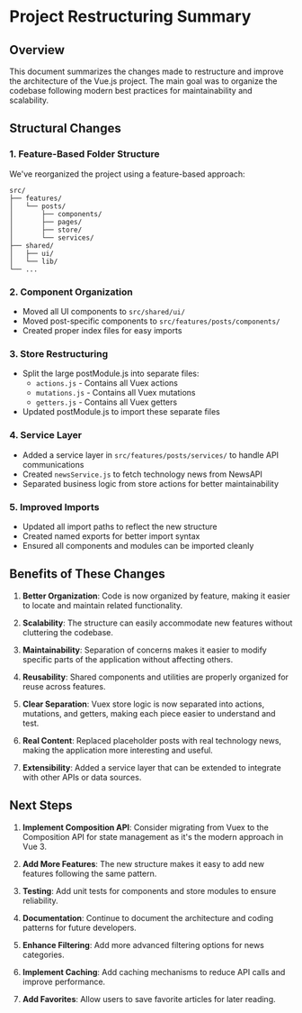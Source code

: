 # Project Restructuring Summary

## Overview
This document summarizes the changes made to restructure and improve the architecture of the Vue.js project. The main goal was to organize the codebase following modern best practices for maintainability and scalability.

## Structural Changes

### 1. Feature-Based Folder Structure
We've reorganized the project using a feature-based approach:

```
src/
├── features/
│   └── posts/
│       ├── components/
│       ├── pages/
│       ├── store/
│       └── services/
├── shared/
│   ├── ui/
│   └── lib/
└── ...
```

### 2. Component Organization
- Moved all UI components to `src/shared/ui/`
- Moved post-specific components to `src/features/posts/components/`
- Created proper index files for easy imports

### 3. Store Restructuring
- Split the large postModule.js into separate files:
  - `actions.js` - Contains all Vuex actions
  - `mutations.js` - Contains all Vuex mutations
  - `getters.js` - Contains all Vuex getters
- Updated postModule.js to import these separate files

### 4. Service Layer
- Added a service layer in `src/features/posts/services/` to handle API communications
- Created `newsService.js` to fetch technology news from NewsAPI
- Separated business logic from store actions for better maintainability

### 5. Improved Imports
- Updated all import paths to reflect the new structure
- Created named exports for better import syntax
- Ensured all components and modules can be imported cleanly

## Benefits of These Changes

1. **Better Organization**: Code is now organized by feature, making it easier to locate and maintain related functionality.

2. **Scalability**: The structure can easily accommodate new features without cluttering the codebase.

3. **Maintainability**: Separation of concerns makes it easier to modify specific parts of the application without affecting others.

4. **Reusability**: Shared components and utilities are properly organized for reuse across features.

5. **Clear Separation**: Vuex store logic is now separated into actions, mutations, and getters, making each piece easier to understand and test.

6. **Real Content**: Replaced placeholder posts with real technology news, making the application more interesting and useful.

7. **Extensibility**: Added a service layer that can be extended to integrate with other APIs or data sources.

## Next Steps

1. **Implement Composition API**: Consider migrating from Vuex to the Composition API for state management as it's the modern approach in Vue 3.

2. **Add More Features**: The new structure makes it easy to add new features following the same pattern.

3. **Testing**: Add unit tests for components and store modules to ensure reliability.

4. **Documentation**: Continue to document the architecture and coding patterns for future developers.

5. **Enhance Filtering**: Add more advanced filtering options for news categories.

6. **Implement Caching**: Add caching mechanisms to reduce API calls and improve performance.

7. **Add Favorites**: Allow users to save favorite articles for later reading.